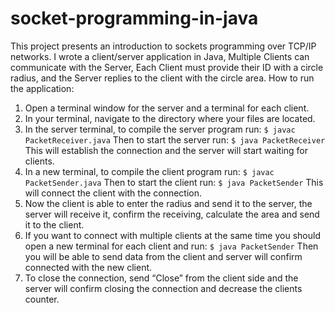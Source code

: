 # socket-programming-in-java
This project presents an introduction to sockets programming over TCP/IP networks. I wrote a client/server application in Java, Multiple Clients can communicate with the Server, Each Client must provide their ID with a circle radius, and the Server replies to the client with the circle area.
How to run the application:
1. Open a terminal window for the server and a terminal for each client.
2. In your terminal, navigate to the directory where your files are located.
3. In the server terminal, to compile the server program run:
`$ javac PacketReceiver.java`
Then to start the server run:
`$ java PacketReceiver`
This will establish the connection and the server will start waiting for clients.
4. In a new terminal, to compile the client program run:
`$ javac PacketSender.java`
Then to start the client run:
`$ java PacketSender`
This will connect the client with the connection.
5. Now the client is able to enter the radius and send it to the server, the server will receive it, confirm the receiving, calculate the area and send it to the client.
6. If you want to connect with multiple clients at the same time you should open a new terminal for each client and run:
`$ java PacketSender`
Then you will be able to send data from the client and server will confirm connected with the new client.
7. To close the connection, send “Close” from the client side and the server will confirm closing the connection and decrease the clients counter.
